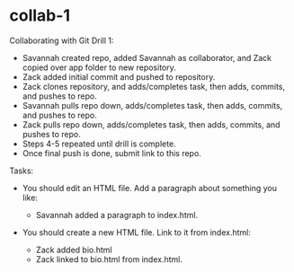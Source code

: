 # collab-1
Collaborating with Git Drill 1:


* Savannah created repo, added Savannah as collaborator, and Zack copied over app folder to new repository.
* Zack added initial commit and pushed to repository.
* Zack clones repository, and adds/completes task, then adds, commits, and pushes to repo.
* Savannah pulls repo down, adds/completes task, then adds, commits, and pushes to repo.
* Zack pulls repo down, adds/completes task, then adds, commits, and pushes to repo.
* Steps 4-5 repeated until drill is complete.
* Once final push is done, submit link to this repo.


Tasks:

* You should edit an HTML file. Add a paragraph about something you like:
    - Savannah added a paragraph to index.html.

* You should create a new HTML file. Link to it from index.html:
	- Zack added bio.html
	- Zack linked to bio.html from index.html.
